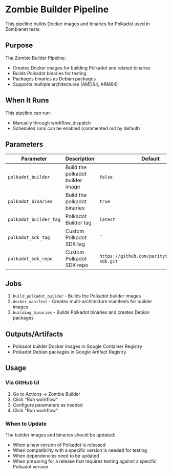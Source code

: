 # Zombie Builder Pipeline

This pipeline builds Docker images and binaries for Polkadot used in Zombienet tests.

## Purpose

The Zombie Builder Pipeline:
- Creates Docker images for building Polkadot and related binaries
- Builds Polkadot binaries for testing
- Packages binaries as Debian packages
- Supports multiple architectures (AMD64, ARM64)

## When It Runs

This pipeline can run:
- Manually through workflow_dispatch
- Scheduled runs can be enabled (commented out by default)

## Parameters

| Parameter | Description | Default |
|-----------|-------------|---------|
| `polkadot_builder` | Build the polkadot builder image | `false` |
| `polkadot_binaries` | Build the polkadot binaries | `true` |
| `polkadot_builder_tag` | Polkadot Builder tag | `latest` |
| `polkadot_sdk_tag` | Custom Polkadot SDK tag | `` |
| `polkadot_sdk_repo` | Custom Polkadot SDK repo | `https://github.com/paritytech/polkadot-sdk.git` |

## Jobs

1. `build_polkadot_builder` - Builds the Polkadot builder images
2. `docker_manifest` - Creates multi-architecture manifests for builder images
3. `building_binaries` - Builds Polkadot binaries and creates Debian packages

## Outputs/Artifacts

- Polkadot builder Docker images in Google Container Registry
- Polkadot Debian packages in Google Artifact Registry

## Usage

### Via GitHub UI

1. Go to Actions → Zombie Builder
2. Click "Run workflow"
3. Configure parameters as needed
4. Click "Run workflow"

### When to Update

The builder images and binaries should be updated:
- When a new version of Polkadot is released
- When compatibility with a specific version is needed for testing
- When dependencies need to be updated
- When preparing for a release that requires testing against a specific Polkadot version
